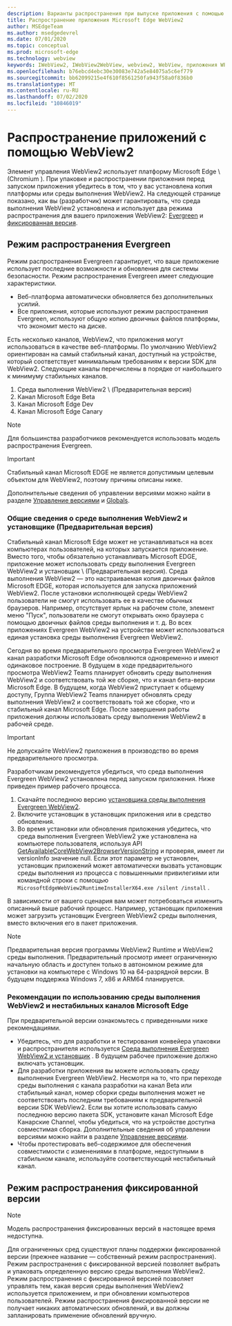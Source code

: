 ```yaml
---
description: Варианты распространения при выпуске приложения с помощью Microsoft Edge WebView2
title: Распространение приложения Microsoft Edge WebView2
author: MSEdgeTeam
ms.author: msedgedevrel
ms.date: 07/01/2020
ms.topic: conceptual
ms.prod: microsoft-edge
ms.technology: webview
keywords: IWebView2, IWebView2WebView, webview2, WebView, приложения WPF, WPF, EDGE, ICoreWebView2, ICoreWebView2Host, элемент управления "браузер", HTML Edge
ms.openlocfilehash: b76ebcd4ebc30e30083e742a5e84075a5c6ef779
ms.sourcegitcommit: bb62099215e4f610f8561250fa943f58a0f836b0
ms.translationtype: MT
ms.contentlocale: ru-RU
ms.lasthandoff: 07/02/2020
ms.locfileid: "10846019"
---
```

# Распространение приложений с помощью WebView2  

Элемент управления WebView2 использует платформу Microsoft Edge \ (Chromium \).  При упаковке и распространении приложения перед запуском приложения убедитесь в том, что у вас установлена копия платформы или среды выполнения WebView2.  На следующей странице показано, как вы (разработчик) может гарантировать, что среда выполнения WebView2 установлена и использует два режима распространения для вашего приложения WebView2: [Evergreen](#evergreen-distribution-mode) и [фиксированная версия](#fixed-version-distribution-mode).  

## Режим распространения Evergreen  

Режим распространения Evergreen гарантирует, что ваше приложение использует последние возможности и обновления для системы безопасности.  Режим распространения Evergreen имеет следующие характеристики.  

*   Веб-платформа автоматически обновляется без дополнительных усилий.  
*   Все приложения, которые используют режим распространения Evergreen, используют общую копию двоичных файлов платформы, что экономит место на диске.  

Есть несколько каналов, WebView2, что приложения могут использоваться в качестве веб-платформы.  По умолчанию WebView2 ориентирован на самый стабильный канал, доступный на устройстве, который соответствует минимальным требованиям к версии SDK для WebView2.  Следующие каналы перечислены в порядке от наибольшего к минимуму стабильных каналов.  

1.  Среда выполнения WebView2 \ (Предварительная версия)  
1.  Канал Microsoft Edge Beta  
1.  Канал Microsoft Edge Dev  
1.  Канал Microsoft Edge Canary    

> [!NOTE]
> Для большинства разработчиков рекомендуется использовать модель распространения Evergreen.  

> [!IMPORTANT]
> Стабильный канал Microsoft EDGE не является допустимым целевым объектом для WebView2, поэтому причины описаны ниже.  

Дополнительные сведения об управлении версиями можно найти в разделе [Управление версиями][ConceptsVersioning] и [Globals][ReferenceWin3209538WebviewIdl].  

### Общие сведения о среде выполнения WebView2 и установщике (Предварительная версия)  

Стабильный канал Microsoft Edge может не устанавливаться на всех компьютерах пользователей, на которых запускается приложение.  Вместо того, чтобы обязательно устанавливать Microsoft EDGE, приложение может использовать среду выполнения Evergreen WebView2 и установщик \ (Предварительная версия).  Среда выполнения WebView2 — это настраиваемая копия двоичных файлов Microsoft EDGE, которая используется для запуска приложений WebView2.  После установки исполняющей среды WebView2 пользователи не смогут использовать ее в качестве обычных браузеров.  Например, отсутствует ярлык на рабочем столе, элемент меню "Пуск", пользователи не смогут открывать окно браузера с помощью двоичных файлов среды выполнения и т. д.  Во всех приложениях Evergreen WebView2 на устройстве может использоваться единая установка среды выполнения Evergreen WebView2.  

Сегодня во время предварительного просмотра Evergreen WebView2 и канал разработки Microsoft Edge обновляются одновременно и имеют одинаковое построение.  В будущем в ходе предварительного просмотра WebView2 Teams планирует обновить среду выполнения WebView2 и соответствовать той же сборке, что и канал бета-версии Microsoft Edge.  В будущем, когда WebView2 приступает к общему доступу, Группа WebView2 Teams планирует обновлять среду выполнения WebView2 и соответствовать той же сборке, что и стабильный канал Microsoft Edge.  После завершения работы приложения должны использовать среду выполнения WebView2 в рабочей среде.  

> [!IMPORTANT]
> Не допускайте WebView2 приложения в производство во время предварительного просмотра.  

Разработчикам рекомендуется убедиться, что среда выполнения Evergreen WebView2 установлена перед запуском приложения. Ниже приведен пример рабочего процесса.  

1.  Скачайте последнюю версию [установщика среды выполнения Evergreen WebView2][Webview2Installer].  
1.  Включите установщик в установщик приложения или в средство обновления.  
1.  Во время установки или обновления приложения убедитесь, что среда выполнения Evergreen WebView2 уже установлена на компьютере пользователя, используя API [GetAvailableCoreWebView2BrowserVersionString](https://docs.microsoft.com/en-us/microsoft-edge/webview2/reference/win32/0-9-538/webview2-idl#getavailablecorewebview2browserversionstring) и проверяя, имеет ли versionInfo значение null. Если этот параметр не установлен, установщик приложений может автоматически вызвать установщик среды выполнения из процесса с повышенными привилегиями или командной строки с помощью `MicrosoftEdgeWebView2RuntimeInstallerX64.exe /silent /install` . 

В зависимости от вашего сценария вам может потребоваться изменить описанный выше рабочий процесс.  Например, установщик приложения может загрузить установщик Evergreen WebView2 среды выполнения, вместо включения его в пакет приложения.  

> [!NOTE]
> Предварительная версия программы WebView2 Runtime и WebView2 среды выполнения.  Предварительный просмотр имеет ограниченную начальную область и доступен только в автономном режиме для установки на компьютере с Windows 10 на 64-разрядной версии.  В будущем поддержка Windows 7, x86 и ARM64 планируется.  

### Рекомендации по использованию среды выполнения WebView2 и нестабильных каналов Microsoft Edge  

При предварительной версии ознакомьтесь с приведенными ниже рекомендациями.  

*   Убедитесь, что для разработки и тестирования конвейера упаковки и распространителя используется [Среда выполнения Evergreen WebView2 и установщик][Webview2Installer] .  В будущем рабочее приложение должно включать установщик.  
*   Для разработки приложения вы можете использовать среду выполнения Evergreen WebView2.  Несмотря на то, что при переходе среды выполнения с канала разработки на канал Beta или стабильный канал, номер сборки среды выполнения может не соответствовать последним требованиям к предварительной версии SDK WebView2.  Если вы хотите использовать самую последнюю версию пакета SDK, установите канал Microsoft Edge Канарские Channel, чтобы убедиться, что на устройстве доступна совместимая сборка.  Дополнительные сведения об управлении версиями можно найти в разделе [Управление версиями][ConceptsVersioning].  
*   Чтобы протестировать веб-содержимое для обеспечения совместимости с изменениями в платформе, недоступными в стабильном канале, используйте соответствующий нестабильный канал.  

## Режим распространения фиксированной версии  

> [!NOTE]
> Модель распространения фиксированных версий в настоящее время недоступна.  

Для ограниченных сред существуют планы поддержки фиксированной версии (прежнее название — собственный режим распространения).  Режим распространения с фиксированной версией позволяет выбрать и упаковать определенную версию среды выполнения WebView2.  Режим распространения с фиксированной версией позволяет управлять тем, какая версия среды выполнения WebView2 используется приложением, и при обновлении компьютеров пользователей.  Режим распространения фиксированной версии не получает никаких автоматических обновлений, и вы должны запланировать применение обновлений вручную.  

<!-- links -->  

[ConceptsVersioning]: ./versioning.md "Общие сведения о версиях браузеров и WebView2 | Документы Microsoft"  
[ReferenceWin3209538WebviewIdl]: ../reference/win32/0-9-538/webview2-idl.md  "Globals | Документы Microsoft"  

[Webview2Installer]: https://developer.microsoft.com/microsoft-edge/webview2 "Установщик WebView2"  
